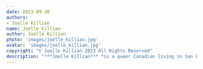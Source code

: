 ```yaml
---
date: 2023-09-30
authors:
- Joelle Killian
name: Joelle Killian
author: Joelle Killian
photo: 'images/joelle_killian.jpg'
avatar: 'images/joelle_killian.jpg'
copyright: "© Joelle Killian 2023 All Rights Reserved"
description: "***Joelle Killian*** *is a queer Canadian living in San Francisco whose fiction appears in* Maudlin House, The Stygian Lepus, *and* Wicked Shadow Press. *She has also published about psychedelic therapy in her other life as a psychologist, and was part of an undead dance troupe back in the day. Find more of her writing at [her linktree](https://linktr.ee/joellekillian).*"
---
```

